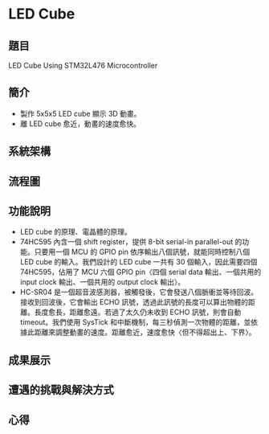 # LED Cube #

## 題目 ##

LED Cube Using STM32L476 Microcontroller

## 簡介 ##

* 製作 5x5x5 LED cube 顯示 3D 動畫。
* 離 LED cube 愈近，動畫的速度愈快。

## 系統架構 ##

## 流程圖 ##

## 功能說明 ##

* LED cube 的原理、電晶體的原理。
* 74HC595 內含一個 shift register，提供 8-bit serial-in parallel-out 的功能。只要用一個 MCU 的 GPIO pin 依序輸出八個訊號，就能同時控制八個 LED cube 的輸入。我們設計的 LED cube 一共有 30 個輸入，因此需要四個 74HC595，佔用了 MCU 六個 GPIO pin〈四個 serial data 輸出、一個共用的 input clock 輸出、一個共用的 output clock 輸出〉。
* HC-SR04 是一個超音波感測器，被觸發後，它會發送八個脈衝並等待回波。接收到回波後，它會輸出 ECHO 訊號，透過此訊號的長度可以算出物體的距離。長度愈長，距離愈遠。若過了太久仍未收到 ECHO 訊號，則會自動 timeout。我們使用 SysTick 和中斷機制，每三秒偵測一次物體的距離，並依據此距離來調整動畫的速度。距離愈近，速度愈快〈但不得超出上、下界〉。

## 成果展示 ##

## 遭遇的挑戰與解決方式 ##

## 心得 ##
